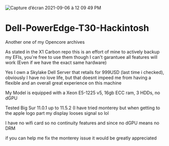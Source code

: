 ![Capture d’écran 2021-09-06 à 12 09 49 PM](https://user-images.githubusercontent.com/76212533/132251588-ee22b022-3e5a-4df9-98f5-b292feb06e38.png)

# Dell-PowerEdge-T30-Hackintosh
Another one of my Opencore archives

As stated in the X1 Carbon repo this is an effort of mine to actively backup my EFIs, you're free to use them though I can't garantuee all features will work (Even if we have the exact same hardware)

Yes I own a Skylake Dell Server that retails for 999USD (last time i checked), obviously I have no love life, but that doesnt impeed me from having a flexible and an overall great experience on this machine 

My Model is equipped with a Xeon E5-1225 v5, 16gb ECC ram, 3 HDDs, no dGPU

Tested Big Sur 11.0.1 up to 11.5.2 (I have tried monterey but when getting to the apple logo part my display looses signal so lol

I have no wifi card so no continuity features and since no dGPU means no DRM

if you can help me fix the monterey issue it would be greatly appreciated
